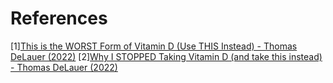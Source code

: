 # References
[1][This is the WORST Form of Vitamin D (Use THIS Instead) - Thomas DeLauer (2022)](https://www.youtube.com/watch?v=X9EYtKXCdaQ)
[2][Why I STOPPED Taking Vitamin D (and take this instead) - Thomas DeLauer (2022)](https://www.youtube.com/watch?v=8VLLmQDyOpk)